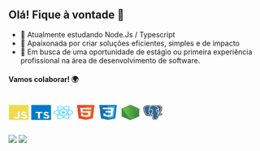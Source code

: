 ## Olá! Fique à vontade 👋

- 🌱 Atualmente estudando Node.Js / Typescript
- 🚀 Apaixonada por criar soluções eficientes, simples e de impacto
- 💼 Em busca de uma oportunidade de estágio ou primeira experiência profissional na área de desenvolvimento de software.

#### **Vamos colaborar! 🌍**
<!-- <div>
  <a href="https://github.com/giovanaassis">
    <img height=200 align="center" src="https://github-readme-stats.vercel.app/api?username=giovanaassis&show_icons=true&theme=gruvbox_light" />
  </a>
  <a href="https://github.com/giovanaassis">
    <img height=200 align="center" src="https://github-readme-stats.vercel.app/api/top-langs/?username=giovanaassis&hide_progress=true&theme=gruvbox_light" />
  </a>
</div> -->

<div style="display: inline_block"><br>
  <img align="center" alt="Gigi-Js" height="30" width="40" src="https://raw.githubusercontent.com/devicons/devicon/master/icons/javascript/javascript-plain.svg">
  <img align="center" alt="Gigi-Ts" height="30" width="40" src="https://raw.githubusercontent.com/devicons/devicon/master/icons/typescript/typescript-plain.svg">
  <img align="center" alt="Gigi-React" height="30" width="40" src="https://raw.githubusercontent.com/devicons/devicon/master/icons/react/react-original.svg">
  <img align="center" alt="Gigi-HTML" height="30" width="40" src="https://raw.githubusercontent.com/devicons/devicon/master/icons/html5/html5-original.svg">
  <img align="center" alt="Gigi-CSS" height="30" width="40" src="https://raw.githubusercontent.com/devicons/devicon/master/icons/css3/css3-original.svg">
  <img align="center" alt="Gigi-Node" height="30" width="40" src="https://raw.githubusercontent.com/devicons/devicon/master/icons/nodejs/nodejs-original.svg">
  <img align="center" alt="Gigi-PostgreSQL" height="30" width="40" src="https://raw.githubusercontent.com/devicons/devicon/master/icons/postgresql/postgresql-original.svg">
</div>

##

<div style="">  
  <a href = "mailto:giovana_2011_11@hotmail.com"><img src="https://img.shields.io/badge/-Gmail-%23333?style=for-the-badge&logo=gmail&logoColor=white" target="_blank"></a>
  <a href="https://www.linkedin.com/in/giovanadeassis" target="_blank"><img src="https://img.shields.io/badge/-LinkedIn-%230077B5?style=for-the-badge&logo=linkedin&logoColor=white" target="_blank"></a> 
</div>
